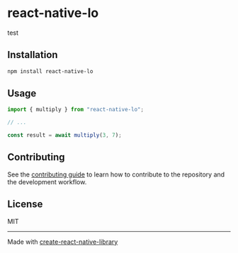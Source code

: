 # react-native-lo
test
## Installation

```sh
npm install react-native-lo
```

## Usage

```js
import { multiply } from "react-native-lo";

// ...

const result = await multiply(3, 7);
```

## Contributing

See the [contributing guide](CONTRIBUTING.md) to learn how to contribute to the repository and the development workflow.

## License

MIT

---

Made with [create-react-native-library](https://github.com/callstack/react-native-builder-bob)
